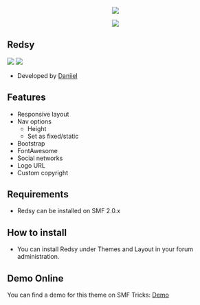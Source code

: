  <p align="center">
    <img src="https://smftricks.com/logos/logo.png">
 </p>
  <p align="center">
    <img src="https://custom.simplemachines.org/themes/index.php?action=download;lemma=2833;id=17612;image">
 </p>
 
 ## Redsy
<img src="https://img.shields.io/badge/SMF-2.0-996ee1?style=flat-square"> <img src="https://img.shields.io/badge/Responsive-Yes-6e97e1?style=flat-square">

* Developed by [Daniiel](https://github.com/dmarquez9)

## Features
- Responsive layout
- Nav options
  - Height
  - Set as fixed/static
- Bootstrap
- FontAwesome
- Social networks
- Logo URL
- Custom copyright

## Requirements
* Redsy can be installed on SMF 2.0.x

## How to install
* You can install Redsy under Themes and Layout in your forum administration.

## Demo Online
You can find a demo for this theme on SMF Tricks: [Demo](http://demo.smftricks.com/index.php?theme=57)
